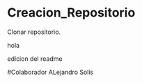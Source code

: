 # Creacion_Repositorio

Clonar repositorio.

hola

edicion del readme

#Colaborador
ALejandro Solis
